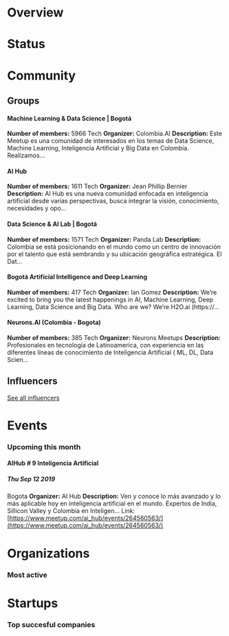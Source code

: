<!-- TITLE: Bogota AI -->
<!-- SUBTITLE: ECOSYSTEM -->




<div class=CityPageSpecific>

# Overview
<div class=overview>

</div>

# Status
<div class=status>

</div>

</div>

# Community

## Groups
<div class=groups>

#### Machine Learning & Data Science | Bogotá
**Number of members:** 5966
Tech
**Organizer:** Colombia.AI
**Description:** Este Meetup es una comunidad de interesados en los temas de Data Science, Machine Learning, Inteligencia Artificial y Big Data en Colombia. Realizamos...

#### AI Hub
**Number of members:** 1611
Tech
**Organizer:** Jean Phillip Bernier
**Description:** AI Hub es una nueva comunidad enfocada en inteligencia artificial desde varias perspectivas, busca integrar la visión, conocimiento, necesidades y opo...

#### Data Science & AI Lab | Bogotá
**Number of members:** 1571
Tech
**Organizer:** Panda Lab
**Description:** Colombia se está posicionando en el mundo como un centro de innovación por el talento que está sembrando y su ubicación geográfica estratégica. El Dat...

#### Bogotá Artificial Intelligence and Deep Learning
**Number of members:** 417
Tech
**Organizer:** Ian Gomez
**Description:** We’re excited to bring you the latest happenings in AI, Machine Learning, Deep Learning, Data Science and Big Data. Who are we? We’re H2O.ai (https://...

#### Neurons.AI (Colombia - Bogota)
**Number of members:** 385
Tech
**Organizer:** Neurons Meetups
**Description:** Profesionales en tecnología de Latinoamerica, con experiencia en las diferentes líneas de conocimiento de Inteligencia Artificial ( ML, DL, Data Scien...


</div>

## Influencers
<div class=influencers>


</div>

[See all influencers](./community)
# Events
### Upcoming this month
<div class=events>

#### AIHub # 9 Inteligencia Artificial
##### Thu Sep 12 2019
Bogota
**Organizer:** AI Hub
**Description:** Ven y conoce lo más avanzado y lo más aplicable hoy en inteligencia artificial en el mundo. Expertos de India, Sillicon Valley y Colombia en Inteligen...
Link: [https://www.meetup.com/ai_hub/events/264560563/](https://www.meetup.com/ai_hub/events/264560563/)


</div>

# Organizations
### Most active
<div class=organizations>


</div>

# Startups
### Top succesful companies
<div class=startups>



</div>




